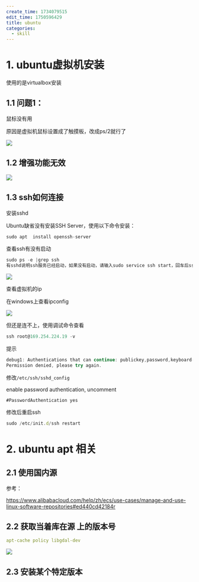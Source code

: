 ```yaml
---
create_time: 1734079515
edit_time: 1750596429
title: ubuntu
categories:
  - skill
---
```



# 1. ubuntu虚拟机安装

使用的是virtualbox安装

## 1.1 问题1：

鼠标没有用

原因是虚拟机鼠标设置成了触摸板，改成ps/2就行了

<img src="/assets/JJAHbm7Ycowu1nxaNVDcoUPRnFf.png" src-width="498" class="markdown-img m-auto" src-height="346" align="center"/>

## 1.2 增强功能无效

<img src="/assets/BxTrbMlbqoUhgoxAe1PcU2Gpngf.png" src-width="878" class="markdown-img m-auto" src-height="568" align="center"/>

 

## 1.3 ssh如何连接

安装sshd

Ubuntu缺省没有安装SSH Server，使用以下命令安装：

```ts
sudo apt  install openssh-server
```

查看ssh有没有启动

```ts
sudo ps -e |grep ssh
有sshd说明ssh服务已经启动，如果没有启动，请输入sudo service ssh start，回车后ssh服务就会在Ubuntu 系统下启动了
```

<img src="/assets/H9bKbryBIouR2hxGGXecqqdVnxe.png" src-width="544" class="markdown-img m-auto" src-height="183" align="center"/>

查看虚拟机的ip

在windows上查看ipconfig

<img src="/assets/AZqvbwpspo48O8xsNsBcfuN2nAb.png" src-width="726" class="markdown-img m-auto" src-height="438" align="center"/>

但还是连不上，使用调试命令查看

```ts
ssh root@169.254.224.19 -v
```

提示

```ts
debug1: Authentications that can continue: publickey,password,keyboard-interactive
Permission denied, please try again.
```

修改`/etc/ssh/sshd_config`

 enable password authentication, uncomment

```text
#PasswordAuthentication yes
```

修改后重启ssh

```ts
sudo /etc/init.d/ssh restart
```

# 2. ubuntu apt  相关

## 2.1 使用国内源

参考：

https://www.alibabacloud.com/help/zh/ecs/use-cases/manage-and-use-linux-software-repositories#ed440cd42184r

## 2.2 获取当着库在源 上的版本号 

```yaml
apt-cache policy libgdal-dev
```

<img src="/assets/BiHbbgqSrolNM0xQBvicL2XGnZe.png" src-width="792" class="markdown-img m-auto" src-height="159" align="center"/>

## 2.3 安装某个特定版本


